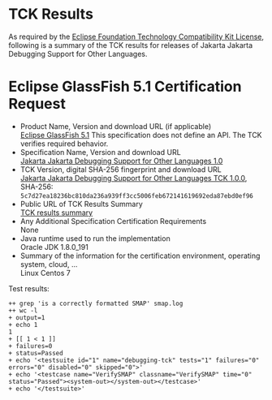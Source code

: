 TCK Results
===========

As required by the
[Eclipse Foundation Technology Compatibility Kit License](https://www.eclipse.org/legal/tck.php),
following is a summary of the TCK results for releases of Jakarta Jakarta Debugging Support for Other Languages.

# Eclipse GlassFish 5.1 Certification Request

- Product Name, Version and download URL (if applicable) \
  [Eclipse GlassFish 5.1](https://www.eclipse.org/downloads/download.php?file=/glassfish/glassfish-5.1.0.zip)
  This specification does not define an API. The TCK verifies required behavior.
- Specification Name, Version and download URL \
  [Jakarta Jakarta Debugging Support for Other Languages 1.0](https://jakarta.ee/specifications/debugging/1.0/)
- TCK Version, digital SHA-256 fingerprint and download URL \
  [Jakarta Jakarta Debugging Support for Other Languages TCK 1.0.0](http://download.eclipse.org/ee4j/jakartaee-tck/jakartaee8-eftl/promoted/eclipse-debugging-tck-1.0.0.zip), SHA-256: `5c7d27ea18236bc810da236a939ff3cc5006feb672141619692eda87ebd0ef96`
- Public URL of TCK Results Summary \
  [TCK results summary](TCK-Results.html)
- Any Additional Specification Certification Requirements \
  None
- Java runtime used to run the implementation \
  Oracle JDK 1.8.0_191
- Summary of the information for the certification environment, operating system, cloud, ... \
  Linux Centos 7

Test results:

```
++ grep 'is a correctly formatted SMAP' smap.log
++ wc -l
+ output=1
+ echo 1
1
+ [[ 1 < 1 ]]
+ failures=0
+ status=Passed
+ echo '<testsuite id="1" name="debugging-tck" tests="1" failures="0" errors="0" disabled="0" skipped="0">'
+ echo '<testcase name="VerifySMAP" classname="VerifySMAP" time="0" status="Passed"><system-out></system-out></testcase>'
+ echo '</testsuite>'

```